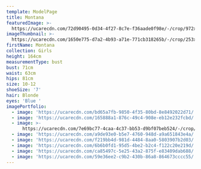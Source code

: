 ```yaml
---
template: ModelPage
title: Montana
featuredImage: >-
  https://ucarecdn.com/72d90495-0d34-4f27-8c7e-f36aade0f98e/-/crop/972x530/0,0/-/preview/
imageThumbnail: >-
  https://ucarecdn.com/1650e775-d7a2-4b93-a71e-771cb318265b/-/crop/253x344/196,140/-/preview/
firstName: Montana
collection: Girls
height: 164cm
measurementType: bust
bust: 71cm
waist: 63cm
hips: 81cm
size: 10-12
shoeSize: '7'
hair: Blonde
eyes: 'Blue '
imagePortfolio:
  - image: 'https://ucarecdn.com/bd65a7fb-9850-4f35-80bd-8e8492022d71/'
  - image: 'https://ucarecdn.com/165888a1-876c-49c4-908e-eb12e232fcbd/'
  - image: >-
      https://ucarecdn.com/7e69bc77-4caa-4c37-bb53-d9bf07beb524/-/crop/620x848/0,82/-/preview/
  - image: 'https://ucarecdn.com/a9de93e0-b5e7-4760-948d-a9a651843e4a/'
  - image: 'https://ucarecdn.com/f219bb4d-981d-4484-8aa0-5803907b2d03/'
  - image: 'https://ucarecdn.com/6b6b0fd1-95d5-4be2-b2c4-f122c20e219d/'
  - image: 'https://ucarecdn.com/ca85497c-5e25-43a2-875f-e83409dab688/'
  - image: 'https://ucarecdn.com/59e36ee2-c9b2-430b-86a8-864673cccc55/'
---
```


